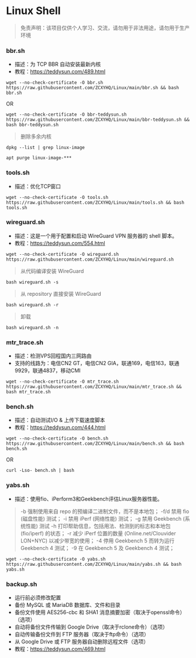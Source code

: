 # Linux Shell

> 免责声明：该项目仅供个人学习、交流，请勿用于非法用途，请勿用于生产环境  

### bbr.sh
- 描述：为 TCP BBR 自动安装最新内核
- 教程：https://teddysun.com/489.html

```
wget --no-check-certificate -O bbr.sh https://raw.githubusercontent.com/ZCXYHQ/Linux/main/bbr.sh && bash bbr.sh
```

OR

```
wget --no-check-certificate -O bbr-teddysun.sh https://raw.githubusercontent.com/ZCXYHQ/Linux/main/bbr-teddysun.sh && bash bbr-teddysun.sh
```

> 删除多余内核

```
dpkg --list | grep linux-image
```

```
apt purge linux-image-***
```

### tools.sh
- 描述：优化TCP窗口

```
wget --no-check-certificate -O tools.sh https://raw.githubusercontent.com/ZCXYHQ/Linux/main/tools.sh && bash tools.sh
```

### wireguard.sh
- 描述：这是一个用于配置和启动 WireGuard VPN 服务器的 shell 脚本。
- 教程：https://teddysun.com/554.html

```
wget --no-check-certificate -O wireguard.sh https://raw.githubusercontent.com/ZCXYHQ/Linux/main/wireguard.sh
```

> 从代码编译安装 WireGuard

```
bash wireguard.sh -s
```

> 从 repository 直接安装 WireGuard

```
bash wireguard.sh -r
```

> 卸载

```
bash wireguard.sh -n
```

### mtr_trace.sh

- 描述：检测VPS回程国内三网路由
- 支持的线路为：电信CN2 GT，电信CN2 GIA，联通169，电信163，联通9929，联通4837，移动CMI

```
wget --no-check-certificate -O mtr_trace.sh https://raw.githubusercontent.com/ZCXYHQ/Linux/main/mtr_trace.sh && bash mtr_trace.sh
```

### bench.sh
- 描述：自动测试I/O & 上传下载速度脚本
- 教程：https://teddysun.com/444.html

```
wget --no-check-certificate -O bench.sh https://raw.githubusercontent.com/ZCXYHQ/Linux/main/bench.sh && bash bench.sh
```

OR

```
curl -Lso- bench.sh | bash
```

### yabs.sh

- 描述：使用fio、iPerform3和Geekbench评估Linux服务器性能。
> -b 强制使用来自 repo 的预编译二进制文件，而不是本地包；
> -f/d 禁用 fio (磁盘性能) 测试；
> -i 禁用 iPerf (网络性能) 测试；
> -g 禁用 Geekbench (系统性能) 测试
> -h 打印帮助信息，包括用法、检测到的标志和本地包 (fio/iperf) 的状态；
> -r 减少 iPerf 位置的数量 (Online.net/Clouvider LON+NYC) 以减少带宽的使用；
> -4 停用 Geekbench 5 而转为运行 Geekbench 4 测试；
> -9 在 Geekbench 5 及 Geekbench 4 测试；

```
wget --no-check-certificate -O yabs.sh https://raw.githubusercontent.com/ZCXYHQ/Linux/main/yabs.sh && bash yabs.sh
```

### backup.sh
- 运行前必须修改配置
- 备份 MySQL 或 MariaDB 数据库、文件和目录
- 备份文件使用 AES256-cbc 和 SHA1 消息摘要加密（取决于openssl命令）（选项）
- 自动将备份文件传输到 Google Drive（取决于rclone命令）（选项）
- 自动传输备份文件到 FTP 服务器（取决于ftp命令）（选项）
- 从 Google Drive 或 FTP 服务器自动删除远程文件（选项）
- 教程：https://teddysun.com/469.html
